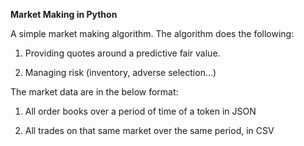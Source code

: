 **Market Making in Python**

A simple market making algorithm. The algorithm does the following:

1)   Providing quotes around a predictive fair value.

2)   Managing risk (inventory, adverse selection…)


The market data are in the below format:

1)  All order books over a period of time of a token in JSON

2)  All trades on that same market over the same period, in CSV

